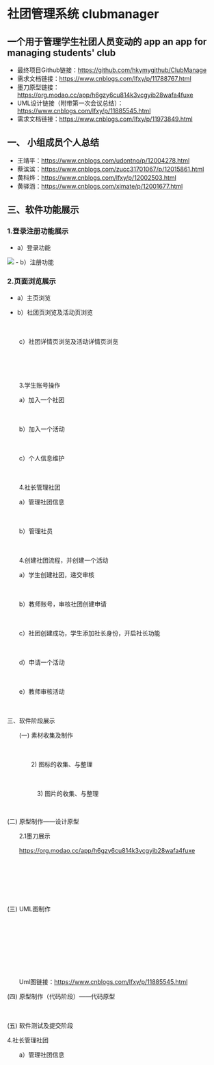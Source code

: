 # 社团管理系统 clubmanager 
## 一个用于管理学生社团人员变动的 app an app for managing students' club 
- 最终项目Github链接：https://github.com/hkymygithub/ClubManage
- 需求文档链接：https://www.cnblogs.com/lfxy/p/11788767.html
- 墨刀原型链接：https://org.modao.cc/app/h6gzy6cu814k3vcgyib28wafa4fuxe
- UML设计链接（附带第一次会议总结）：https://www.cnblogs.com/lfxy/p/11885545.html
- 需求文档链接：https://www.cnblogs.com/lfxy/p/11973849.html

  
## 一、 小组成员个人总结
- 王靖平：https://www.cnblogs.com/udontno/p/12004278.html
- 蔡滨滨：https://www.cnblogs.com/zucc31701067/p/12015861.html
- 黄科烨：https://www.cnblogs.com/lfxy/p/12002503.html
- 黄驿涵：https://www.cnblogs.com/ximate/p/12001677.html

 

## 三、软件功能展示
### 1.登录注册功能展示
- a）登录功能
<img src="https://img2018.cnblogs.com/common/1806396/201912/1806396-20191216085556817-1922266900.gif">
- b）注册功能

### 2.页面浏览展示

- a）主页浏览

 

- b）社团页浏览及活动页浏览

　　

 

 

　　c）社团详情页浏览及活动详情页浏览

　　

　　

　　3.学生账号操作

　　a）加入一个社团

　　

　　b）加入一个活动

　　

　　c）个人信息维护

　　

　　4.社长管理社团

　　a）管理社团信息

　　

　　b）管理社员　

　　

 

 

　　4.创建社团流程，并创建一个活动

　　a）学生创建社团，递交审核

　　

　　b）教师账号，审核社团创建申请

　　

　　c）社团创建成功，学生添加社长身份，开启社长功能

　　

　　d）申请一个活动

　　

　　e）教师审核活动

　　

 

 

三、软件阶段展示

　　(一)  素材收集及制作

 　　　　

　　　　2) 图标的收集、与整理

　　　　 

 　　　　　3) 图片的收集、与整理　

      　　　                    

(二)  原型制作——设计原型

　　2.1墨刀展示

　　https://org.modao.cc/app/h6gzy6cu814k3vcgyib28wafa4fuxe

 　　

 　　

 

　　

(三)  UML图制作

　　

　　 

　　 

　　    

 

 

　　Uml图链接：https://www.cnblogs.com/lfxy/p/11885545.html

(四)  原型制作（代码阶段）——代码原型

　

 



 

 

(五)  软件测试及提交阶段

 



4.社长管理社团

　　a）管理社团信息
